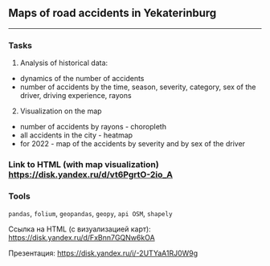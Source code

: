 ## Maps of road accidents in Yekaterinburg
	
<hr>

### Tasks

1. Analysis of historical data:
- dynamics of the number of accidents
- number of accidents by the time, season, severity, category, sex of the driver, driving experience, rayons
2. Visualization on the map
- number of accidents by rayons - choropleth
- all accidents in the city - heatmap
- for 2022 - map of the accidents by severity and by sex of the driver

### Link to HTML (with map visualization)  https://disk.yandex.ru/d/vt6PgrtO-2io_A

### Tools
`pandas`,  `folium`, `geopandas`, `geopy`, `api OSM`, `shapely`





Ссылка на HTML (с визуализацией карт): https://disk.yandex.ru/d/FxBnn7GQNw6kOA

Презентация: https://disk.yandex.ru/i/-2UTYaA1RJ0W9g
